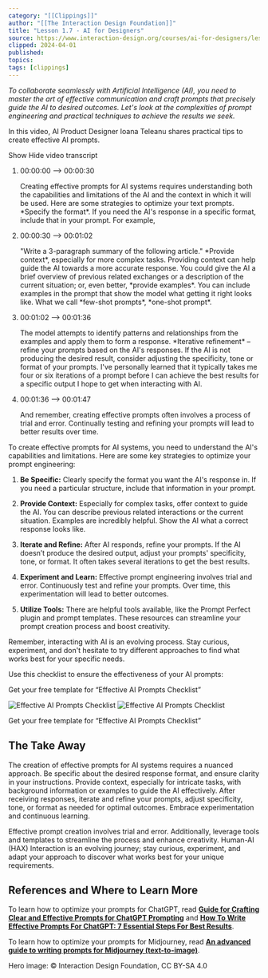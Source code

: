```yaml
---
category: "[[Clippings]]"
author: "[[The Interaction Design Foundation]]"
title: "Lesson 1.7 - AI for Designers"
source: https://www.interaction-design.org/courses/ai-for-designers/lessons/1.7
clipped: 2024-04-01
published: 
topics: 
tags: [clippings]
---
```


*To collaborate seamlessly with Artificial Intelligence (AI), you need to master the art of effective communication and craft prompts that precisely guide the AI to desired outcomes. Let's look at the complexities of prompt engineering and practical techniques to achieve the results we seek.*

In this video, AI Product Designer Ioana Teleanu shares practical tips to create effective AI prompts.

Show Hide video transcript

1.  00:00:00 --> 00:00:30
    
    Creating effective prompts for AI systems requires understanding both the capabilities and limitations of the AI and the context in which it will be used. Here are some strategies to optimize your text prompts. \*Specify the format\*. If you need the AI's response in a specific format, include that in your prompt. For example,
    
2.  00:00:30 --> 00:01:02
    
    "Write a 3-paragraph summary of the following article." \*Provide context\*, especially for more complex tasks. Providing context can help guide the AI towards a more accurate response. You could give the AI a brief overview of previous related exchanges or a description of the current situation; or, even better, \*provide examples\*. You can include examples in the prompt that show the model what getting it right looks like. What we call \*few-shot prompts\*, \*one-shot prompt\*.
    
3.  00:01:02 --> 00:01:36
    
    The model attempts to identify patterns and relationships from the examples and apply them to form a response. \*Iterative refinement\* – refine your prompts based on the AI's responses. If the AI is not producing the desired result, consider adjusting the specificity, tone or format of your prompts. I've personally learned that it typically takes me four or six iterations of a prompt before I can achieve the best results for a specific output I hope to get when interacting with AI.
    
4.  00:01:36 --> 00:01:47
    
    And remember, creating effective prompts often involves a process of trial and error. Continually testing and refining your prompts will lead to better results over time.
    

To create effective prompts for AI systems, you need to understand the AI's capabilities and limitations. Here are some key strategies to optimize your prompt engineering:

1.  **Be Specific:** Clearly specify the format you want the AI's response in. If you need a particular structure, include that information in your prompt.
    
2.  **Provide Context:** Especially for complex tasks, offer context to guide the AI. You can describe previous related interactions or the current situation. Examples are incredibly helpful. Show the AI what a correct response looks like.
    
3.  **Iterate and Refine:** After AI responds, refine your prompts. If the AI doesn’t produce the desired output, adjust your prompts' specificity, tone, or format. It often takes several iterations to get the best results.
    
4.  **Experiment and Learn:** Effective prompt engineering involves trial and error. Continuously test and refine your prompts. Over time, this experimentation will lead to better outcomes.
    
5.  **Utilize Tools:** There are helpful tools available, like the Prompt Perfect plugin and prompt templates. These resources can streamline your prompt creation process and boost creativity.
    

Remember, interacting with AI is an evolving process. Stay curious, experiment, and don't hesitate to try different approaches to find what works best for your specific needs.

Use this checklist to ensure the effectiveness of your AI prompts:

Get your free template for “Effective AI Prompts Checklist”

![Effective AI Prompts Checklist](https://public-images.interaction-design.org/templates/thumbnails/template_eb5468b6-a580-4121-b5ae-3de1e810850e.png) ![Effective AI Prompts Checklist](https://public-images.interaction-design.org/templates/thumbnails/template_eb5468b6-a580-4121-b5ae-3de1e810850e.png)

Get your free template for “Effective AI Prompts Checklist”

## **The Take Away**

The creation of effective prompts for AI systems requires a nuanced approach. Be specific about the desired response format, and ensure clarity in your instructions. Provide context, especially for intricate tasks, with background information or examples to guide the AI effectively. After receiving responses, iterate and refine your prompts, adjust specificity, tone, or format as needed for optimal outcomes. Embrace experimentation and continuous learning. 

Effective prompt creation involves trial and error. Additionally, leverage tools and templates to streamline the process and enhance creativity. Human-AI (HAX) Interaction is an evolving journey; stay curious, experiment, and adapt your approach to discover what works best for your unique requirements.

## **References and Where to Learn More**

To learn how to optimize your prompts for ChatGPT, read **[Guide for Crafting Clear and Effective Prompts for ChatGPT Prompting](https://wethinkapp.medium.com/the-art-of-chatgpt-prompting-a-guide-to-crafting-clear-and-effective-prompts-1dfc2589295b)** and **[How To Write Effective Prompts For ChatGPT: 7 Essential Steps For Best Results](https://www.forbes.com/sites/jodiecook/2023/06/26/how-to-write-effective-prompts-for-chatgpt-7-essential-steps-for-best-results/?sh=c42ed782a189)**.

To learn how to optimize your prompts for Midjourney, read **[An advanced guide to writing prompts for Midjourney (text-to-image)](https://medium.com/mlearning-ai/an-advanced-guide-to-writing-prompts-for-midjourney-text-to-image-aa12a1e33b6)**.

Hero image: © Interaction Design Foundation, CC BY-SA 4.0